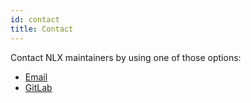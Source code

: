 ```yaml
---
id: contact
title: Contact
---
```


Contact NLX maintainers by using one of those options:

- [Email](mailto:support@nlx.io)
- [GitLab](https://gitlab.com/commonground/nlx/nlx)
